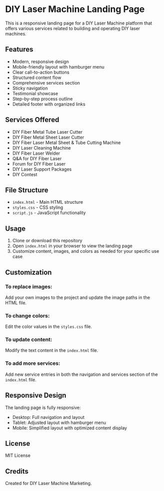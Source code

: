# DIY Laser Machine Landing Page

This is a responsive landing page for a DIY Laser Machine platform that offers various services related to building and operating DIY laser machines.

## Features

- Modern, responsive design
- Mobile-friendly layout with hamburger menu
- Clear call-to-action buttons
- Structured content flow
- Comprehensive services section
- Sticky navigation
- Testimonial showcase
- Step-by-step process outline
- Detailed footer with organized links

## Services Offered

- DIY Fiber Metal Tube Laser Cutter
- DIY Fiber Metal Sheet Laser Cutter
- DIY Fiber Laser Metal Sheet & Tube Cutting Machine
- DIY Laser Cleaning Machine
- DIY Fiber Laser Welder
- Q&A for DIY Fiber Laser
- Forum for DIY Fiber Laser
- DIY Laser Support Packages
- DIY Contest

## File Structure

- `index.html` - Main HTML structure
- `styles.css` - CSS styling
- `script.js` - JavaScript functionality

## Usage

1. Clone or download this repository
2. Open `index.html` in your browser to view the landing page
3. Customize content, images, and colors as needed for your specific use case

## Customization

### To replace images:
Add your own images to the project and update the image paths in the HTML file.

### To change colors:
Edit the color values in the `styles.css` file.

### To update content:
Modify the text content in the `index.html` file.

### To add more services:
Add new service entries in both the navigation and services section of the `index.html` file.

## Responsive Design

The landing page is fully responsive:
- Desktop: Full navigation and layout
- Tablet: Adjusted layout with hamburger menu
- Mobile: Simplified layout with optimized content display

## License

MIT License

## Credits

Created for DIY Laser Machine Marketing. 